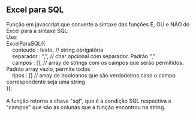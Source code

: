 ## Excel para SQL

Função em javascript que converte a sintaxe das funções E, OU e NÃO do Excel para a sintaxe SQL.
<br />
Uso:
<br />
ExcelParaSQL({
<br />
  &nbsp;&nbsp;&nbsp;&nbsp;conteudo : texto, // string obrigatória
<br />
  &nbsp;&nbsp;&nbsp;&nbsp;separador : ",", // char opcional com separador. Padrão ","
<br />
  &nbsp;&nbsp;&nbsp;&nbsp;campos : [], // array de strings com os campos que serão permitidos. Padrão array vazio, permite todos
<br />
  &nbsp;&nbsp;&nbsp;&nbsp;tipos : [] // array de booleanos que são verdadeiros caso o campo correspondente seja uma string
<br />
});
<br /><br />
A função retorna a chave "sql", que é a condição SQL respectiva e "campos" que são as colunas que a função encontrou na string.
